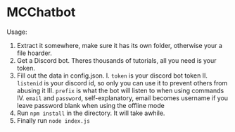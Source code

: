 # MCChatbot

Usage:

1. Extract it somewhere, make sure it has its own folder, otherwise your a file hoarder.
2. Get a Discord bot. Theres thousands of tutorials, all you need is your token.
2. Fill out the data in config.json.
  I. `token` is your discord bot token
  II. `listenid` is your discord id, so only you can use it to prevent others from abusing it
  III. `prefix` is what the bot will listen to when using commands
  IV. `email` and `password`, self-explanatory, email becomes username if you leave password blank when using the offline mode
3. Run `npm install` in the directory. It will take awhile.
4. Finally run `node index.js`
